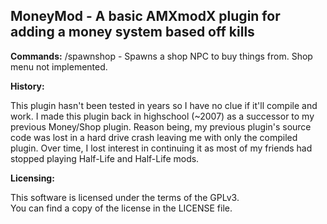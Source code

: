 ## MoneyMod - A basic AMXmodX plugin for adding a money system based off kills

**Commands:**
  /spawnshop - Spawns a shop NPC to buy things from. Shop menu not implemented.

**History:**

  This plugin hasn't been tested in years so I have no clue if it'll compile and work.
  I made this plugin back in highschool (~2007) as a successor to my previous Money/Shop plugin.
  Reason being, my previous plugin's source code was lost in a hard drive crash leaving me with only the compiled plugin.
  Over time, I lost interest in continuing it as most of my friends had stopped playing Half-Life and Half-Life mods.

**Licensing:**

  This software is licensed under the terms of the GPLv3.  
  You can find a copy of the license in the LICENSE file.

